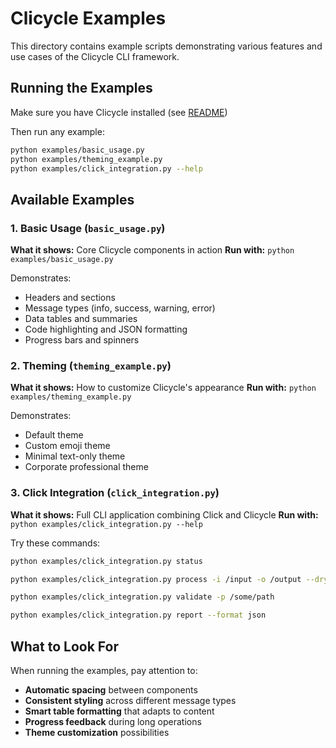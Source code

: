 # Clicycle Examples

This directory contains example scripts demonstrating various features and use cases of the Clicycle CLI framework.

## Running the Examples

Make sure you have Clicycle installed (see [README](../README.md))

Then run any example:

```bash
python examples/basic_usage.py
python examples/theming_example.py
python examples/click_integration.py --help
```

## Available Examples

### 1. Basic Usage (`basic_usage.py`)

**What it shows:** Core Clicycle components in action
**Run with:** `python examples/basic_usage.py`

Demonstrates:

- Headers and sections
- Message types (info, success, warning, error)
- Data tables and summaries
- Code highlighting and JSON formatting
- Progress bars and spinners

### 2. Theming (`theming_example.py`)

**What it shows:** How to customize Clicycle's appearance
**Run with:** `python examples/theming_example.py`

Demonstrates:

- Default theme
- Custom emoji theme
- Minimal text-only theme
- Corporate professional theme

### 3. Click Integration (`click_integration.py`)

**What it shows:** Full CLI application combining Click and Clicycle
**Run with:** `python examples/click_integration.py --help`

Try these commands:

```bash
python examples/click_integration.py status
```

```bash
python examples/click_integration.py process -i /input -o /output --dry-run
```

```bash
python examples/click_integration.py validate -p /some/path
```

```bash
python examples/click_integration.py report --format json
```

## What to Look For

When running the examples, pay attention to:

- **Automatic spacing** between components
- **Consistent styling** across different message types
- **Smart table formatting** that adapts to content
- **Progress feedback** during long operations
- **Theme customization** possibilities
